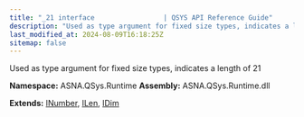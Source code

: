 ```yaml
---
title: "_21 interface                 | QSYS API Reference Guide"
description: "Used as type argument for fixed size types, indicates a length of 21  "
last_modified_at: 2024-08-09T16:18:25Z
sitemap: false
---
```


Used as type argument for fixed size types, indicates a length of 21 

**Namespace:** ASNA.QSys.Runtime
**Assembly:** ASNA.QSys.Runtime.dll

**Extends:** [INumber](/reference/runtime/qsys-runtime/i-number.html), [ILen](/reference/runtime/qsys-runtime/i-len.html), [IDim](/reference/runtime/qsys-runtime/i-dim.html)
<br>
<br>

